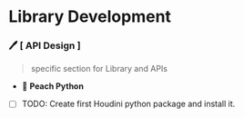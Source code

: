 # Library Development


### :pen: [ API Design ]
> specific section for Library and APIs

- :red_circle: **Peach Python**
- [ ] TODO: Create first Houdini python package and install it. 
